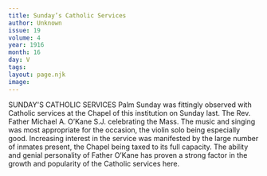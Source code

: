 ```yaml
---
title: Sunday’s Catholic Services
author: Unknown
issue: 19
volume: 4
year: 1916
month: 16
day: V
tags:
layout: page.njk
image:
---
```

SUNDAY'S CATHOLIC SERVICES       Palm Sunday was fittingly observed with Catholic services at the Chapel of this institution on Sunday last. The Rev. Father Michael A. O’Kane S.J. celebrating the Mass.       The music and singing was most appropriate for the occasion, the violin solo being especially good.       Increasing interest in the service was manifested by the large number of inmates present, the Chapel being taxed to its full capacity. The ability and genial personality of Father O’Kane has proven a strong factor in the growth and popularity of the Catholic services here. 




